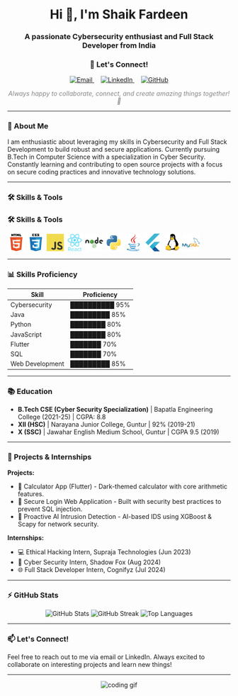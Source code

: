 <h1 align="center">Hi 👋, I'm Shaik Fardeen</h1>
<h3 align="center">A passionate Cybersecurity enthusiast and Full Stack Developer from India</h3>

<h3 align="center">👋 Let's Connect!</h3>
<p align="center">
  <a href="mailto:fardeensk510@gmail.com" target="_blank" rel="noopener noreferrer" style="margin-right: 15px;">
    <img src="https://img.shields.io/badge/Email-fardeensk510@gmail.com-blue?style=for-the-badge&logo=gmail" alt="Email" />
  </a>
  <a href="https://www.linkedin.com/in/sk-fardeen-a80776298/" target="_blank" rel="noopener noreferrer" style="margin-right: 15px;">
    <img src="https://img.shields.io/badge/LinkedIn-Shaik%20Fardeen-blue?style=for-the-badge&logo=linkedin" alt="LinkedIn" />
  </a>
  <a href="https://github.com/Fardeen-code" target="_blank" rel="noopener noreferrer">
    <img src="https://img.shields.io/badge/GitHub-Fardeen--code-black?style=for-the-badge&logo=github" alt="GitHub" />
  </a>
</p>

<p align="center" style="font-style: italic; font-size: 14px; color: #888;">
  Always happy to collaborate, connect, and create amazing things together! 🚀
</p>

---

### 🚀 About Me  
I am enthusiastic about leveraging my skills in Cybersecurity and Full Stack Development to build robust and secure applications. Currently pursuing B.Tech in Computer Science with a specialization in Cyber Security. Constantly learning and contributing to open source projects with a focus on secure coding practices and innovative technology solutions.

---

### 🛠️ Skills & Tools

<h3 align="left">🛠️ Skills & Tools</h3>
<p align="left">
  <img src="https://raw.githubusercontent.com/devicons/devicon/master/icons/html5/html5-original-wordmark.svg" alt="HTML5" width="40" height="40" title="HTML5"/>
  <img src="https://raw.githubusercontent.com/devicons/devicon/master/icons/css3/css3-original-wordmark.svg" alt="CSS3" width="40" height="40" title="CSS3"/>
  <img src="https://raw.githubusercontent.com/devicons/devicon/master/icons/javascript/javascript-original.svg" alt="JavaScript" width="40" height="40" title="JavaScript"/>
  <img src="https://raw.githubusercontent.com/devicons/devicon/master/icons/react/react-original-wordmark.svg" alt="React" width="40" height="40" title="ReactJS"/>
  <img src="https://raw.githubusercontent.com/devicons/devicon/master/icons/nodejs/nodejs-original-wordmark.svg" alt="NodeJS" width="40" height="40" title="NodeJS"/>
  <img src="https://raw.githubusercontent.com/devicons/devicon/master/icons/python/python-original.svg" alt="Python" width="40" height="40" title="Python"/>
  <img src="https://raw.githubusercontent.com/devicons/devicon/master/icons/java/java-original.svg" alt="Java" width="40" height="40" title="Java"/>
  <img src="https://raw.githubusercontent.com/devicons/devicon/master/icons/flutter/flutter-original.svg" alt="Flutter" width="40" height="40" title="Flutter"/>
  <img src="https://raw.githubusercontent.com/devicons/devicon/master/icons/linux/linux-original.svg" alt="Kali Linux" width="40" height="40" title="Kali Linux"/>
  <img src="https://raw.githubusercontent.com/devicons/devicon/master/icons/mysql/mysql-original-wordmark.svg" alt="MySQL" width="40" height="40" title="MySQL"/>
</p>

---

### 📊 Skills Proficiency

| Skill          | Proficiency          |
| -------------- | -------------------- |
| Cybersecurity  | ██████████ 95%       |
| Java           | █████████ 85%        |
| Python         | ████████ 80%         |
| JavaScript     | ████████ 80%         |
| Flutter        | ███████ 70%          |
| SQL            | ███████ 70%          |
| Web Development| █████████ 85%        |

---

### 📚 Education

- **B.Tech CSE (Cyber Security Specialization)** | Bapatla Engineering College (2021-25) | CGPA: 8.8  
- **XII (HSC)** | Narayana Junior College, Guntur | 92% (2019-21)  
- **X (SSC)** | Jawahar English Medium School, Guntur | CGPA 9.5 (2019)

---

### 💼 Projects & Internships

**Projects:**  
- 🔹 Calculator App (Flutter) - Dark-themed calculator with core arithmetic features.  
- 🔹 Secure Login Web Application - Built with security best practices to prevent SQL injection.  
- 🔹 Proactive AI Intrusion Detection - AI-based IDS using XGBoost & Scapy for network security.

**Internships:**  
- 💻 Ethical Hacking Intern, Supraja Technologies (Jun 2023)  
- 🔐 Cyber Security Intern, Shadow Fox (Aug 2024)  
- 🌐 Full Stack Developer Intern, Cognifyz (Jul 2024)

---

### ⚡ GitHub Stats
<p align="center">
  <img height="150" src="https://github-readme-stats.vercel.app/api?username=Fardeen-code&show_icons=true&locale=en&theme=dark" alt="GitHub Stats" />
  <img height="150" src="https://github-readme-streak-stats.herokuapp.com/?user=Fardeen-code&theme=dark" alt="GitHub Streak" />
  <img height="150" src="https://github-readme-stats.vercel.app/api/top-langs/?username=Fardeen-code&layout=compact&langs_count=8&theme=dark" alt="Top Languages" />
</p>

---

### 📫 Let's Connect!

Feel free to reach out to me via email or LinkedIn. Always excited to collaborate on interesting projects and learn new things!

---

<p align="center">
  <img src="https://media.giphy.com/media/l44Qsb9XEKNmywqZa/giphy.gif" alt="coding gif" width="300" />
</p>
